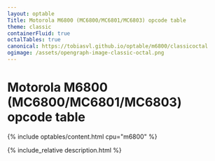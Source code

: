 ```yaml
---
layout: optable
Title: Motorola M6800 (MC6800/MC6801/MC6803) opcode table
theme: classic
containerFluid: true
octalTables: true
canonical: https://tobiasvl.github.io/optable/m6800/classicoctal
ogimage: /assets/opengraph-image-classic-octal.png
---
```


<h1>Motorola M6800 (MC6800/<span class="variant">MC6801</span>/<span class="variant-2">MC6803</span>) opcode table<!-- (<a href="{{ "/Opcodes.json" | relative_url }}">JSON</a>)--></h1>

{% include optables/content.html cpu="m6800" %}

{% include_relative description.html %}
